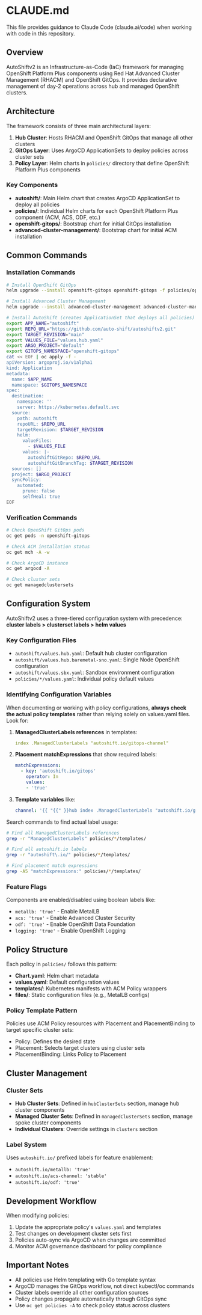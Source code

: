 # CLAUDE.md

This file provides guidance to Claude Code (claude.ai/code) when working with code in this repository.

## Overview

AutoShiftv2 is an Infrastructure-as-Code (IaC) framework for managing OpenShift Platform Plus components using Red Hat Advanced Cluster Management (RHACM) and OpenShift GitOps. It provides declarative management of day-2 operations across hub and managed OpenShift clusters.

## Architecture

The framework consists of three main architectural layers:

1. **Hub Cluster**: Hosts RHACM and OpenShift GitOps that manage all other clusters
2. **GitOps Layer**: Uses ArgoCD ApplicationSets to deploy policies across cluster sets
3. **Policy Layer**: Helm charts in `policies/` directory that define OpenShift Platform Plus components

### Key Components

- **autoshift/**: Main Helm chart that creates ArgoCD ApplicationSet to deploy all policies
- **policies/**: Individual Helm charts for each OpenShift Platform Plus component (ACM, ACS, ODF, etc.)
- **openshift-gitops/**: Bootstrap chart for initial GitOps installation
- **advanced-cluster-management/**: Bootstrap chart for initial ACM installation

## Common Commands

### Installation Commands
```bash
# Install OpenShift GitOps
helm upgrade --install openshift-gitops openshift-gitops -f policies/openshift-gitops/values.yaml

# Install Advanced Cluster Management
helm upgrade --install advanced-cluster-management advanced-cluster-management -f policies/advanced-cluster-management/values.yaml

# Install AutoShift (creates ApplicationSet that deploys all policies)
export APP_NAME="autoshift"
export REPO_URL="https://github.com/auto-shift/autoshiftv2.git"
export TARGET_REVISION="main"
export VALUES_FILE="values.hub.yaml"
export ARGO_PROJECT="default"
export GITOPS_NAMESPACE="openshift-gitops"
cat << EOF | oc apply -f -
apiVersion: argoproj.io/v1alpha1
kind: Application
metadata:
  name: $APP_NAME
  namespace: $GITOPS_NAMESPACE
spec:
  destination:
    namespace: ''
    server: https://kubernetes.default.svc
  source:
    path: autoshift
    repoURL: $REPO_URL
    targetRevision: $TARGET_REVISION
    helm:
      valueFiles:
        - $VALUES_FILE
      values: |-
        autoshiftGitRepo: $REPO_URL
        autoshiftGitBranchTag: $TARGET_REVISION
  sources: []
  project: $ARGO_PROJECT
  syncPolicy:
    automated:
      prune: false
      selfHeal: true
EOF
```

### Verification Commands
```bash
# Check OpenShift GitOps pods
oc get pods -n openshift-gitops

# Check ACM installation status
oc get mch -A -w

# Check ArgoCD instance
oc get argocd -A

# Check cluster sets
oc get managedclustersets
```

## Configuration System

AutoShiftv2 uses a three-tiered configuration system with precedence: **cluster labels > clusterset labels > helm values**

### Key Configuration Files
- `autoshift/values.hub.yaml`: Default hub cluster configuration
- `autoshift/values.hub.baremetal-sno.yaml`: Single Node OpenShift configuration
- `autoshift/values.sbx.yaml`: Sandbox environment configuration
- `policies/*/values.yaml`: Individual policy default values

### Identifying Configuration Variables
When documenting or working with policy configurations, **always check the actual policy templates** rather than relying solely on values.yaml files. Look for:

1. **ManagedClusterLabels references** in templates:
   ```yaml
   index .ManagedClusterLabels "autoshift.io/gitops-channel"
   ```

2. **Placement matchExpressions** that show required labels:
   ```yaml
   matchExpressions:
     - key: 'autoshift.io/gitops'
       operator: In
       values:
       - 'true'
   ```

3. **Template variables** like:
   ```yaml
   channel: '{{ "{{" }}hub index .ManagedClusterLabels "autoshift.io/gitops-channel" | default "{{ .Values.gitops.channel }}" hub{{ "}}" }}'
   ```

Search commands to find actual label usage:
```bash
# Find all ManagedClusterLabels references
grep -r "ManagedClusterLabels" policies/*/templates/

# Find all autoshift.io labels
grep -r "autoshift\.io/" policies/*/templates/

# Find placement match expressions
grep -A5 "matchExpressions:" policies/*/templates/
```

### Feature Flags
Components are enabled/disabled using boolean labels like:
- `metallb: 'true'` - Enable MetalLB
- `acs: 'true'` - Enable Advanced Cluster Security
- `odf: 'true'` - Enable OpenShift Data Foundation
- `logging: 'true'` - Enable OpenShift Logging

## Policy Structure

Each policy in `policies/` follows this pattern:
- **Chart.yaml**: Helm chart metadata
- **values.yaml**: Default configuration values
- **templates/**: Kubernetes manifests with ACM Policy wrappers
- **files/**: Static configuration files (e.g., MetalLB configs)

### Policy Template Pattern
Policies use ACM Policy resources with Placement and PlacementBinding to target specific cluster sets:
- Policy: Defines the desired state
- Placement: Selects target clusters using cluster sets
- PlacementBinding: Links Policy to Placement

## Cluster Management

### Cluster Sets
- **Hub Cluster Sets**: Defined in `hubClusterSets` section, manage hub cluster components
- **Managed Cluster Sets**: Defined in `managedClusterSets` section, manage spoke cluster components
- **Individual Clusters**: Override settings in `clusters` section

### Label System
Uses `autoshift.io/` prefixed labels for feature enablement:
- `autoshift.io/metallb: 'true'`
- `autoshift.io/acs-channel: 'stable'`
- `autoshift.io/odf: 'true'`

## Development Workflow

When modifying policies:
1. Update the appropriate policy's `values.yaml` and templates
2. Test changes on development cluster sets first
3. Policies auto-sync via ArgoCD when changes are committed
4. Monitor ACM governance dashboard for policy compliance

## Important Notes

- All policies use Helm templating with Go template syntax
- ArgoCD manages the GitOps workflow, not direct kubectl/oc commands
- Cluster labels override all other configuration sources
- Policy changes propagate automatically through GitOps sync
- Use `oc get policies -A` to check policy status across clusters
